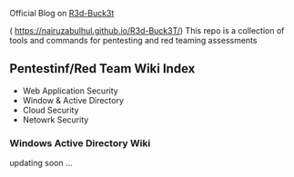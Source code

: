 Official Blog on [R3d-Buck3t](https://medium.com/r3d-buck3t)


( https://nairuzabulhul.github.io/R3d-Buck3T/)
This repo is a collection of tools and commands for pentesting and red teaming assessments

## Pentestinf/Red Team Wiki Index 
+ Web Application Security 
+ Window & Active Directory 
+ Cloud Security
+ Netowrk Security

### Windows Active Directory Wiki



updating soon ...

